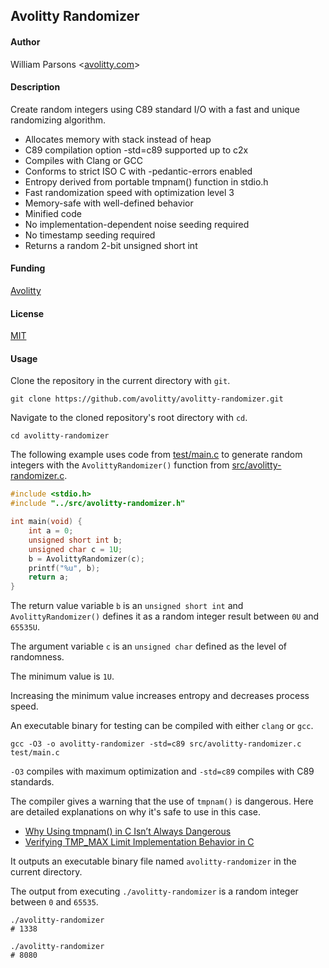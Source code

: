 ## Avolitty Randomizer

#### Author
William Parsons <[avolitty.com](https://avolitty.com/)>

#### Description
Create random integers using C89 standard I/O with a fast and unique randomizing algorithm.

- Allocates memory with stack instead of heap
- C89 compilation option -std=c89 supported up to c2x
- Compiles with Clang or GCC
- Conforms to strict ISO C with -pedantic-errors enabled
- Entropy derived from portable tmpnam() function in stdio.h
- Fast randomization speed with optimization level 3
- Memory-safe with well-defined behavior
- Minified code
- No implementation-dependent noise seeding required
- No timestamp seeding required
- Returns a random 2-bit unsigned short int

#### Funding
[Avolitty](https://avolitty.com/donate/)

#### License
[MIT](https://github.com/avolitty/avolitty-randomizer/blob/main/LICENSE)

#### Usage
Clone the repository in the current directory with `git`.

``` console
git clone https://github.com/avolitty/avolitty-randomizer.git
```

Navigate to the cloned repository's root directory with `cd`.

``` console
cd avolitty-randomizer
```

The following example uses code from [test/main.c](https://github.com/avolitty/avolitty-randomizer/blob/main/test/main.c) to generate random integers with the `AvolittyRandomizer()` function from [src/avolitty-randomizer.c](https://github.com/avolitty/avolitty-randomizer/blob/main/src/avolitty-randomizer.c).

``` c
#include <stdio.h>
#include "../src/avolitty-randomizer.h"

int main(void) {
	int a = 0;
	unsigned short int b;
	unsigned char c = 1U;
	b = AvolittyRandomizer(c);
	printf("%u", b);
	return a;
}
```

The return value variable `b` is an `unsigned short int` and `AvolittyRandomizer()` defines it as a random integer result between `0U` and `65535U`.

The argument variable `c` is an `unsigned char` defined as the level of randomness.

The minimum value is `1U`.

Increasing the minimum value increases entropy and decreases process speed.

An executable binary for testing can be compiled with either `clang` or `gcc`.

``` console
gcc -O3 -o avolitty-randomizer -std=c89 src/avolitty-randomizer.c test/main.c
```

`-O3` compiles with maximum optimization and `-std=c89` compiles with C89 standards.

The compiler gives a warning that the use of `tmpnam()` is dangerous. Here are detailed explanations on why it's safe to use in this case.

- [Why Using tmpnam() in C Isn’t Always Dangerous](https://avolitty.com/blog/why-using-tmpnam-in-c-isnt-always-dangerous/)
- [Verifying TMP_MAX Limit Implementation Behavior in C](https://avolitty.com/blog/verifying-tmpmax-limit-implementation-behavior-in-c/)

It outputs an executable binary file named `avolitty-randomizer` in the current directory.

The output from executing `./avolitty-randomizer` is a random integer between `0` and `65535`.

``` console
./avolitty-randomizer
# 1338

./avolitty-randomizer
# 8080
```
